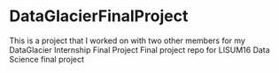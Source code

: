 # DataGlacierFinalProject
This is a project that I worked on with two other members for my DataGlacier Internship Final Project
Final project repo for LISUM16 Data Science final project
